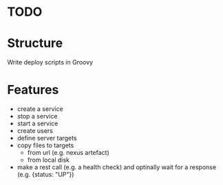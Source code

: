# TODO

# Structure
Write deploy scripts in Groovy


# Features
- create a service
- stop a service
- start a service  
- create users
- define server targets
- copy files to targets
    - from url (e.g. nexus artefact)
    - from local disk
- make a rest call (e.g. a health check) and optinally wait for a response (e.g. {status: "UP"})

